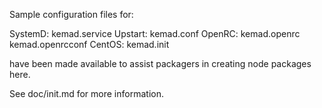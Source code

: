 Sample configuration files for:

SystemD: kemad.service
Upstart: kemad.conf
OpenRC:  kemad.openrc
         kemad.openrcconf
CentOS:  kemad.init

have been made available to assist packagers in creating node packages here.

See doc/init.md for more information.
